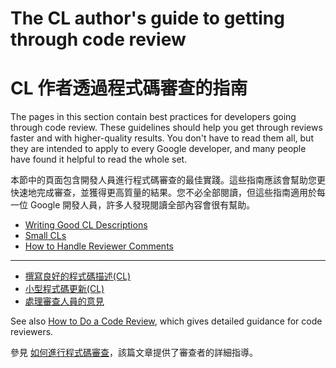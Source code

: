 # The CL author's guide to getting through code review

# CL 作者透過程式碼審查的指南

The pages in this section contain best practices for developers going through
code review. These guidelines should help you get through reviews faster and
with higher-quality results. You don't have to read them all, but they are
intended to apply to every Google developer, and many people have found it
helpful to read the whole set.

本節中的頁面包含開發人員進行程式碼審查的最佳實踐。這些指南應該會幫助您更快速地完成審查，並獲得更高質量的結果。您不必全部閱讀，但這些指南適用於每一位 Google 開發人員，許多人發現閱讀全部內容會很有幫助。

-   [Writing Good CL Descriptions](cl-descriptions.md)
-   [Small CLs](small-cls.md)
-   [How to Handle Reviewer Comments](handling-comments.md)


---

- [撰寫良好的程式碼描述(CL)](cl-descriptions.md)
- [小型程式碼更新(CL)](small-cls.md)
- [處理審查人員的意見](handling-comments.md)

See also [How to Do a Code Review](../reviewer/index.md), which gives detailed
guidance for code reviewers.

參見 [如何進行程式碼審查](../reviewer/index.md)，該篇文章提供了審查者的詳細指導。

